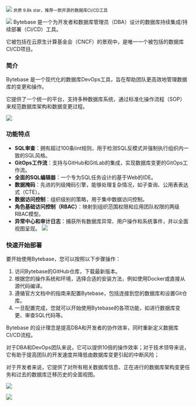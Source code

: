 <img src="/assets/image/240321-bytebase-1.png" style="max-width: 70%; height: auto;">
<small>非原 9.8k star，推荐一款开源的数据库CI/CD工具</small>

![](/assets/image/240321-bytebase-1.png)
Bytebase 是一个为开发者和数据库管理员（DBA）设计的数据库持续集成/持续部署（CI/CD）工具。

它被包括在云原生计算基金会（CNCF）的景观中，是唯一一个被包括的数据库CI/CD项目。

### 简介
Bytebase 是一个现代化的数据库DevOps工具，旨在帮助团队更高效地管理数据库的变更和操作。

它提供了一个统一的平台，支持多种数据库系统，通过标准化操作流程（SOP）来规范数据库架构和数据变更过程。

![](/assets/image/240321-bytebase-2.png)

### 功能特点
- **SQL审查**：拥有超过100条lint规则，用于检测SQL反模式并强制执行组织内一致的SQL风格。
- **GitOps工作流**：支持与GitHub和GitLab的集成，实现数据库变更的GitOps工作流。
- **全面的SQL编辑器**：一个专为SQL任务设计的基于Web的IDE。
- **数据掩码**：先进的列级掩码引擎，能够处理复杂情况，如子查询、公用表表达式（CTE）。
- **数据访问控制**：组织级别的策略，用于集中数据访问控制。
- **角色基础访问控制（RBAC）**：映射到组织范围权限和应用团队权限的两级RBAC模型。
- **异常中心和审计日志**：捕获所有数据库异常、用户操作和系统事件，并以全面视图呈现。
![](/assets/image/240321-bytebase-3.png)

### 快速开始部署
要开始使用Bytebase，您可以按照以下步骤操作：
1. 访问Bytebase的GitHub仓库，下载最新版本。
2. 根据您的操作系统和环境，选择合适的安装方法，例如使用Docker或直接从源代码编译。
3. 遵循官方文档中的指南来配置Bytebase，包括连接到您的数据库和设置Git仓库。
4. 一旦配置完成，您就可以开始使用Bytebase的各项功能，如进行数据库变更、审查SQL代码等。

Bytebase 的设计理念是提高DBA和开发者的协作效率，同时重新定义数据库CI/CD流程。

对于DBA和DevOps团队来说，它可以提供10倍的操作效率；对于技术领导来说，它有助于提高团队的开发速度并降低由数据库变更引起的中断风险；

对于开发者来说，它提供了对所有相关数据库信息、正在进行的数据库架构变更任务和过去的数据库迁移历史的全面视图。

![](/assets/image/240321-bytebase-3.png)



![](/assets/image/240321-bytebase-5.png)
